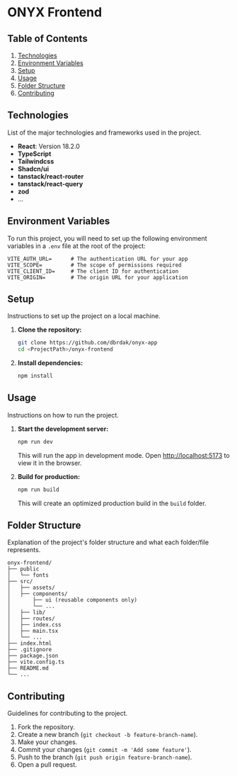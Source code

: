 # ONYX Frontend

## Table of Contents

1. [Technologies](#technologies)
2. [Environment Variables](#environment-variables)
3. [Setup](#setup)
4. [Usage](#usage)
5. [Folder Structure](#folder-structure)
6. [Contributing](#contributing)

## Technologies

List of the major technologies and frameworks used in the project.

- **React**: Version 18.2.0
- **TypeScript**
- **Tailwindcss**
- **Shadcn/ui**
- **tanstack/react-router**
- **tanstack/react-query**
- **zod**
- ...

## Environment Variables

To run this project, you will need to set up the following environment variables in a `.env` file at the root of the project:

````plaintext
VITE_AUTH_URL=      # The authentication URL for your app
VITE_SCOPE=         # The scope of permissions required
VITE_CLIENT_ID=     # The client ID for authentication
VITE_ORIGIN=        # The origin URL for your application
````

## Setup
Instructions to set up the project on a local machine.

1. **Clone the repository:**
    ```bash
    git clone https://github.com/dbrdak/onyx-app
    cd <ProjectPath>/onyx-frontend
    ```

2. **Install dependencies:**
    ```bash
    npm install
    ```

## Usage
Instructions on how to run the project.
1. **Start the development server:**
    ```bash
    npm run dev
    ```
   This will run the app in development mode. Open [http://localhost:5173](http://localhost:5173) to view it in the browser.

2. **Build for production:**
    ```bash
    npm run build
    ```
   This will create an optimized production build in the `build` folder.

## Folder Structure
Explanation of the project's folder structure and what each folder/file represents.

```plaintext
onyx-frontend/
├── public
│   └── fonts
├── src/
│   ├── assets/
│   ├── components/
│       ├── ui (reusable components only)
│       └── ...
│   ├── lib/
│   ├── routes/
│   ├── index.css
│   ├── main.tsx
│   └── ...
├── index.html
├── .gitignore
├── package.json
├── vite.config.ts
├── README.md
└── ...
```

## Contributing

Guidelines for contributing to the project.

1. Fork the repository.
2. Create a new branch (`git checkout -b feature-branch-name`).
3. Make your changes.
4. Commit your changes (`git commit -m 'Add some feature'`).
5. Push to the branch (`git push origin feature-branch-name`).
6. Open a pull request.
